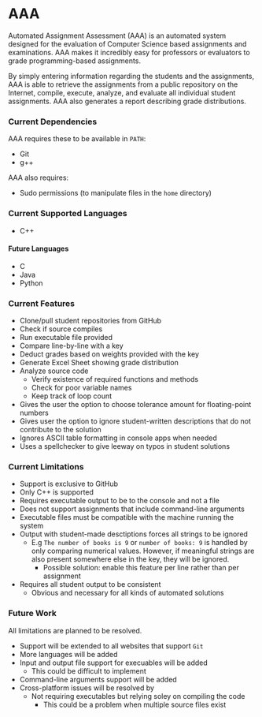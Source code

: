 # AAA

Automated Assignment Assessment (AAA) is an automated system designed for the evaluation of Computer Science based assignments and examinations. AAA makes it incredibly easy for professors or evaluators to grade programming-based assignments.

By simply entering information regarding the students and the assignments, AAA is able to retrieve the assignments from a public repository on the Internet, compile, execute, analyze, and evaluate all individual student assignments. AAA also generates a report describing grade distributions.

### Current Dependencies
AAA requires these to be available in `PATH`:
* Git
* g++

AAA also requires:
* Sudo permissions (to manipulate files in the `home` directory)

### Current Supported Languages
* C++

#### Future Languages
* C
* Java
* Python

### Current Features
* Clone/pull student repositories from GitHub
* Check if source compiles
* Run executable file provided
* Compare line-by-line with a key
* Deduct grades based on weights provided with the key
* Generate Excel Sheet showing grade distribution
* Analyze source code 
    * Verify existence of required functions and methods
    * Check for poor variable names
    * Keep track of loop count
* Gives the user the option to choose tolerance amount for floating-point numbers
* Gives user the option to ignore student-written descriptions that do not contribute to the solution
* Ignores ASCII table formatting in console apps when needed
* Uses a spellchecker to give leeway on typos in student solutions

### Current Limitations
* Support is exclusive to GitHub
* Only C++ is supported
* Requires executable output to be to the console and not a file
* Does not support assignments that include command-line arguments
* Executable files must be compatible with the machine running the system
* Output with student-made desctiptions forces all strings to be ignored
    * E.g `The number of books is 9` or `number of books: 9` is handled by only comparing numerical values. However, if meaningful strings are also present somewhere else in the key, they will be ignored.
      * Possible solution: enable this feature per line rather than per assignment
* Requires all student output to be consistent
  * Obvious and necessary for all kinds of automated solutions

### Future Work
All limitations are planned to be resolved.
* Support will be extended to all websites that support `Git`
* More languages will be added
* Input and output file support for execuables will be added
  * This could be difficult to implement
* Command-line arguments support will be added
* Cross-platform issues will be resolved by
  * Not requiring executables but relying soley on compiling the code
    * This could be a problem when multiple source files exist


